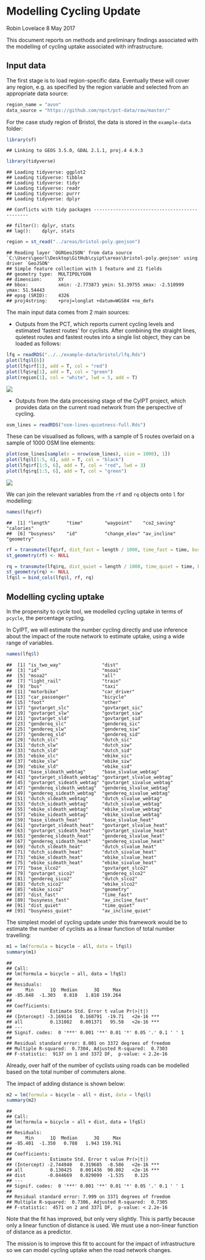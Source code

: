 Modelling Cycling Update
================
Robin Lovelace
8 May 2017

This document reports on methods and preliminary findings associated with the modelling of cycling uptake associated with infrastructure.

Input data
----------

The first stage is to load region-specific data. Eventually these will cover any region, e.g. as specified by the region variable and selected from an appropriate data source:

``` r
region_name = "avon"
data_source = "https://github.com/npct/pct-data/raw/master/"
```

For the case study region of Bristol, the data is stored in the `example-data` folder:

``` r
library(sf)
```

    ## Linking to GEOS 3.5.0, GDAL 2.1.1, proj.4 4.9.3

``` r
library(tidyverse)
```

    ## Loading tidyverse: ggplot2
    ## Loading tidyverse: tibble
    ## Loading tidyverse: tidyr
    ## Loading tidyverse: readr
    ## Loading tidyverse: purrr
    ## Loading tidyverse: dplyr

    ## Conflicts with tidy packages ----------------------------------------------

    ## filter(): dplyr, stats
    ## lag():    dplyr, stats

``` r
region = st_read("../areas/bristol-poly.geojson")
```

    ## Reading layer `OGRGeoJSON' from data source `C:\Users\georl\Desktop\GitHub\cyipt\areas\bristol-poly.geojson' using driver `GeoJSON'
    ## Simple feature collection with 1 feature and 21 fields
    ## geometry type:  MULTIPOLYGON
    ## dimension:      XY
    ## bbox:           xmin: -2.773873 ymin: 51.39755 xmax: -2.510999 ymax: 51.54443
    ## epsg (SRID):    4326
    ## proj4string:    +proj=longlat +datum=WGS84 +no_defs

The main input data comes from 2 main sources:

-   Outputs from the PCT, which reports current cycling levels and estimated 'fastest routes' for cyclists. After combining the straight lines, quietest routes and fastest routes into a single list object, they can be loaded as follows:

``` r
lfq = readRDS("../../example-data/bristol/lfq.Rds")
plot(lfq$l[6])
plot(lfq$rf[1], add = T, col = "red")
plot(lfq$rq[1], add = T, col = "green")
plot(region[1], col = "white", lwd = 5, add = T)
```

![](model-uptake_files/figure-markdown_github/unnamed-chunk-7-1.png)

-   Outputs from the data processing stage of the CyIPT project, which provides data on the current road network from the perspective of cycling.

``` r
osm_lines = readRDS("osm-lines-quietness-full.Rds")
```

These can be visualised as follows, with a sample of 5 routes overlaid on a sample of 1000 OSM line elements:

``` r
plot(osm_lines[sample(x = nrow(osm_lines), size = 1000), 1])
plot(lfq$l[1:5, 6], add = T, col = "black")
plot(lfq$rf[1:5, 6], add = T, col = "red", lwd = 3)
plot(lfq$rq[1:5, 6], add = T, col = "green")
```

![](model-uptake_files/figure-markdown_github/unnamed-chunk-10-1.png)

We can join the relevant variables from the `rf` and `rq` objects onto `l` for modelling:

``` r
names(lfq$rf)
```

    ##  [1] "length"      "time"        "waypoint"    "co2_saving"  "calories"   
    ##  [6] "busyness"    "id"          "change_elev" "av_incline"  "geometry"

``` r
rf = transmute(lfq$rf, dist_fast = length / 1000, time_fast = time, busyness_fast = busyness, av_incline_fast = av_incline) 
st_geometry(rf) <- NULL

rq = transmute(lfq$rq, dist_quiet = length / 1000, time_quiet = time, busyness_quiet = busyness, av_incline_quiet = av_incline) 
st_geometry(rq) <- NULL
lfq$l = bind_cols(lfq$l, rf, rq)
```

Modelling cycling uptake
------------------------

In the propensity to cycle tool, we modelled cycling uptake in terms of `pcycle`, the percentage cycling.

In CyIPT, we will estimate the number cycling directly and use inference about the impact of the route network to estimate uptake, using a wide range of variables.

``` r
names(lfq$l)
```

    ##  [1] "is_two_way"               "dist"                    
    ##  [3] "id"                       "msoa1"                   
    ##  [5] "msoa2"                    "all"                     
    ##  [7] "light_rail"               "train"                   
    ##  [9] "bus"                      "taxi"                    
    ## [11] "motorbike"                "car_driver"              
    ## [13] "car_passenger"            "bicycle"                 
    ## [15] "foot"                     "other"                   
    ## [17] "govtarget_slc"            "govtarget_sic"           
    ## [19] "govtarget_slw"            "govtarget_siw"           
    ## [21] "govtarget_sld"            "govtarget_sid"           
    ## [23] "gendereq_slc"             "gendereq_sic"            
    ## [25] "gendereq_slw"             "gendereq_siw"            
    ## [27] "gendereq_sld"             "gendereq_sid"            
    ## [29] "dutch_slc"                "dutch_sic"               
    ## [31] "dutch_slw"                "dutch_siw"               
    ## [33] "dutch_sld"                "dutch_sid"               
    ## [35] "ebike_slc"                "ebike_sic"               
    ## [37] "ebike_slw"                "ebike_siw"               
    ## [39] "ebike_sld"                "ebike_sid"               
    ## [41] "base_sldeath_webtag"      "base_slvalue_webtag"     
    ## [43] "govtarget_sldeath_webtag" "govtarget_slvalue_webtag"
    ## [45] "govtarget_sideath_webtag" "govtarget_sivalue_webtag"
    ## [47] "gendereq_sldeath_webtag"  "gendereq_slvalue_webtag" 
    ## [49] "gendereq_sideath_webtag"  "gendereq_sivalue_webtag" 
    ## [51] "dutch_sldeath_webtag"     "dutch_slvalue_webtag"    
    ## [53] "dutch_sideath_webtag"     "dutch_sivalue_webtag"    
    ## [55] "ebike_sldeath_webtag"     "ebike_slvalue_webtag"    
    ## [57] "ebike_sideath_webtag"     "ebike_sivalue_webtag"    
    ## [59] "base_sldeath_heat"        "base_slvalue_heat"       
    ## [61] "govtarget_sldeath_heat"   "govtarget_slvalue_heat"  
    ## [63] "govtarget_sideath_heat"   "govtarget_sivalue_heat"  
    ## [65] "gendereq_sldeath_heat"    "gendereq_slvalue_heat"   
    ## [67] "gendereq_sideath_heat"    "gendereq_sivalue_heat"   
    ## [69] "dutch_sldeath_heat"       "dutch_slvalue_heat"      
    ## [71] "dutch_sideath_heat"       "dutch_sivalue_heat"      
    ## [73] "ebike_sldeath_heat"       "ebike_slvalue_heat"      
    ## [75] "ebike_sideath_heat"       "ebike_sivalue_heat"      
    ## [77] "base_slco2"               "govtarget_slco2"         
    ## [79] "govtarget_sico2"          "gendereq_slco2"          
    ## [81] "gendereq_sico2"           "dutch_slco2"             
    ## [83] "dutch_sico2"              "ebike_slco2"             
    ## [85] "ebike_sico2"              "geometry"                
    ## [87] "dist_fast"                "time_fast"               
    ## [89] "busyness_fast"            "av_incline_fast"         
    ## [91] "dist_quiet"               "time_quiet"              
    ## [93] "busyness_quiet"           "av_incline_quiet"

The simplest model of cycling update under this framework would be to estimate the number of cyclists as a linear function of total number travelling:

``` r
m1 = lm(formula = bicycle ~ all, data = lfq$l)
summary(m1)
```

    ## 
    ## Call:
    ## lm(formula = bicycle ~ all, data = lfq$l)
    ## 
    ## Residuals:
    ##     Min      1Q  Median      3Q     Max 
    ## -85.848  -1.303   0.810   1.810 159.264 
    ## 
    ## Coefficients:
    ##              Estimate Std. Error t value Pr(>|t|)    
    ## (Intercept) -3.169114   0.160791  -19.71   <2e-16 ***
    ## all          0.131082   0.001371   95.58   <2e-16 ***
    ## ---
    ## Signif. codes:  0 '***' 0.001 '**' 0.01 '*' 0.05 '.' 0.1 ' ' 1
    ## 
    ## Residual standard error: 8.001 on 3372 degrees of freedom
    ## Multiple R-squared:  0.7304, Adjusted R-squared:  0.7303 
    ## F-statistic:  9137 on 1 and 3372 DF,  p-value: < 2.2e-16

Already, over half of the number of cyclists using roads can be modelled based on the total number of commuters alone.

The impact of adding distance is shown below:

``` r
m2 = lm(formula = bicycle ~ all + dist, data = lfq$l)
summary(m2)
```

    ## 
    ## Call:
    ## lm(formula = bicycle ~ all + dist, data = lfq$l)
    ## 
    ## Residuals:
    ##     Min      1Q  Median      3Q     Max 
    ## -85.401  -1.350   0.788   1.943 159.761 
    ## 
    ## Coefficients:
    ##              Estimate Std. Error t value Pr(>|t|)    
    ## (Intercept) -2.744940   0.319685  -8.586   <2e-16 ***
    ## all          0.130425   0.001436  90.802   <2e-16 ***
    ## dist        -0.044669   0.029099  -1.535    0.125    
    ## ---
    ## Signif. codes:  0 '***' 0.001 '**' 0.01 '*' 0.05 '.' 0.1 ' ' 1
    ## 
    ## Residual standard error: 7.999 on 3371 degrees of freedom
    ## Multiple R-squared:  0.7306, Adjusted R-squared:  0.7305 
    ## F-statistic:  4571 on 2 and 3371 DF,  p-value: < 2.2e-16

Note that the fit has improved, but only very slightly. This is partly because only a linear function of distance is used. We must use a non-linear function of distance as a predictor.

The mission is to improve this fit to account for the impact of infrastructure so we can model cycling uptake when the road network changes.
